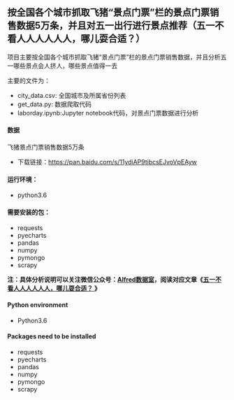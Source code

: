 ##  按全国各个城市抓取飞猪“景点门票”栏的景点门票销售数据5万条，并且对五一出行进行景点推荐（五一不看人人人人人人，哪儿耍合适？）

项目主要按全国各个城市抓取飞猪“景点门票”栏的景点门票销售数据，并且分析五一哪些景点会人挤人，哪些景点值得一去


主要的文件为：
- city_data.csv: 全国城市及所属省份列表
- get_data.py: 数据爬取代码
- laborday.ipynb:Jupyter notebook代码，对景点门票数据进行分析

#### 数据
飞猪景点门票销售数据5万条

- 下载链接：https://pan.baidu.com/s/11ydiAP9tibcsEJvoVpEAyw

#### 运行环境：
- python3.6

#### 需要安装的包：
- requests
- pyecharts
- pandas
- numpy
- pymongo
- scrapy

**注：具体分析说明可以关注微信公众号：[Alfred数据室](https://wx1.sinaimg.cn/mw690/007yVcwsgy1g03lo67ikoj30u00f0ta0.jpg)，阅读对应文章《[五一不看人人人人人人，哪儿耍合适？ ](https://mp.weixin.qq.com/s/iuCNreCuKzrggdXtvurpkQ)》**

#### Python environment
- Python3.6

#### Packages need to be installed
- requests
- pyecharts
- pandas
- numpy
- pymongo
- scrapy
